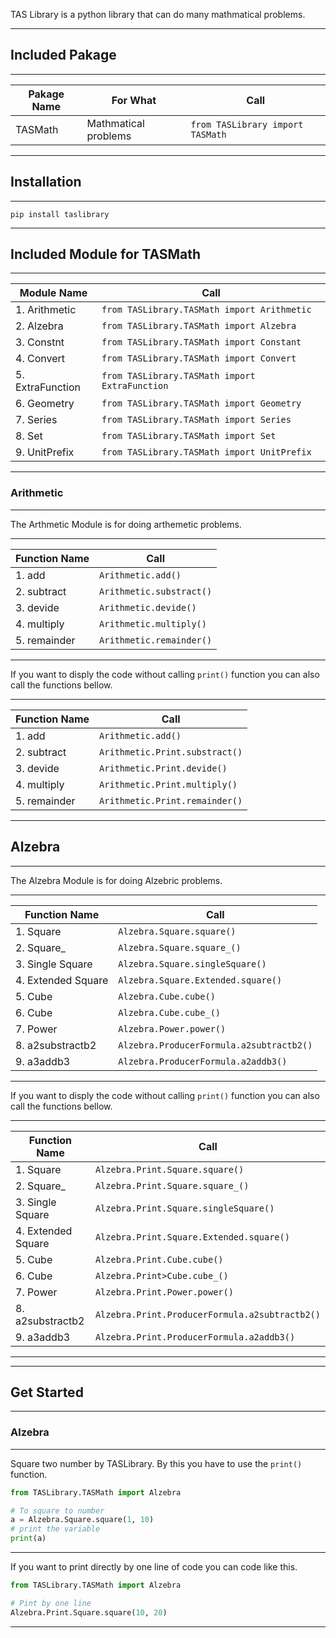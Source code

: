 TAS Library is a python library that can do many 
mathmatical problems.
***
## Included Pakage
***
|Pakage Name|For What|Call|
|----|-----|----|
|TASMath|Mathmatical problems|`from TASLibrary import TASMath`|
***
## Installation
***
`pip install taslibrary`
***
## Included Module for TASMath
***
|Module Name|Call|
|----|----|
|1. Arithmetic|`from TASLibrary.TASMath import Arithmetic`|
|2. Alzebra|`from TASLibrary.TASMath import Alzebra`|
|3. Constnt|`from TASLibrary.TASMath import Constant`|
|4. Convert|`from TASLibrary.TASMath import Convert`|
|5. ExtraFunction|`from TASLibrary.TASMath import ExtraFunction`|
|6. Geometry|`from TASLibrary.TASMath import Geometry`|
|7. Series|`from TASLibrary.TASMath import Series`|
|8. Set|`from TASLibrary.TASMath import Set`|
|9. UnitPrefix|`from TASLibrary.TASMath import UnitPrefix`|
***
### Arithmetic
***
The Arthmetic Module is for doing arthemetic problems.
***
|Function Name|Call|
|----|----|
|1. add|`Arithmetic.add()`|
|2. subtract|`Arithmetic.substract()`|
|3. devide|`Arithmetic.devide()`|
|4. multiply|`Arithmetic.multiply()`|
|5. remainder|`Arithmetic.remainder()`|
***
If you want to disply the code without calling `print()` function you can also call the functions bellow.
***
|Function Name|Call|
|----|----|
|1. add|`Arithmetic.add()`|
|2. subtract|`Arithmetic.Print.substract()`|
|3. devide|`Arithmetic.Print.devide()`|
|4. multiply|`Arithmetic.Print.multiply()`|
|5. remainder|`Arithmetic.Print.remainder()`|
***
## Alzebra
***
The Alzebra Module is for doing Alzebric problems.
***
|Function Name|Call|
|----|----|
|1. Square|`Alzebra.Square.square()`|
|2. Square_|`Alzebra.Square.square_()`|
|3. Single Square|`Alzebra.Square.singleSquare()`|
|4. Extended Square|`Alzebra.Square.Extended.square()`|
|5. Cube|`Alzebra.Cube.cube()`|
|6. Cube|`Alzebra.Cube.cube_()`|
|7. Power|`Alzebra.Power.power()`|
|8. a2substractb2|`Alzebra.ProducerFormula.a2subtractb2()`|
|9. a3addb3|`Alzebra.ProducerFormula.a2addb3()`|
***
If you want to disply the code without calling `print()` function you can also call the functions bellow.
***
|Function Name|Call|
|----|----|
|1. Square|`Alzebra.Print.Square.square()`|
|2. Square_|`Alzebra.Print.Square.square_()`|
|3. Single Square|`Alzebra.Print.Square.singleSquare()`|
|4. Extended Square|`Alzebra.Print.Square.Extended.square()`|
|5. Cube|`Alzebra.Print.Cube.cube()`|
|6. Cube|`Alzebra.Print>Cube.cube_()`|
|7. Power|`Alzebra.Print.Power.power()`|
|8. a2substractb2|`Alzebra.Print.ProducerFormula.a2subtractb2()`|
|9. a3addb3|`Alzebra.Print.ProducerFormula.a2addb3()`|
***
***
## Get Started
***
### Alzebra
***
Square two number by TASLibrary. By this you have to
use the `print()` function.
```Python
from TASLibrary.TASMath import Alzebra

# To square to number
a = Alzebra.Square.square(1, 10)
# print the variable
print(a)
```
***
If you want to print directly by one line of code
you can code like this.
```Python
from TASLibrary.TASMath import Alzebra

# Pint by one line
Alzebra.Print.Square.square(10, 20)
```
***
